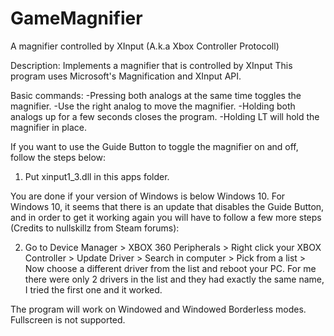 # GameMagnifier
A magnifier controlled by XInput (A.k.a Xbox Controller Protocoll)

Description: Implements a magnifier that is controlled by XInput
This program uses Microsoft's Magnification and XInput API.

Basic commands: 
-Pressing both analogs at the same time toggles the magnifier.
-Use the right analog to move the magnifier.
-Holding both analogs up for a few seconds closes the program.
-Holding LT will hold the magnifier in place.

If you want to use the Guide Button to toggle the magnifier on and off, 
follow the steps below:
1. Put xinput1_3.dll in this apps folder.

You are done if your version of Windows is below Windows 10.
For Windows 10, it seems that there is an update that disables the Guide Button, 
and in order to get it working again you will have to follow a few more steps 
(Credits to nullskillz from Steam forums):

2. Go to Device Manager > XBOX 360 Peripherals > Right click your XBOX Controller > 
Update Driver > Search in computer > Pick from a list > 
Now choose a different driver from the list and reboot your PC. 
For me there were only 2 drivers in the list and they had exactly the same name,  
I tried the first one and it worked.  

The program will work on Windowed and Windowed Borderless modes. Fullscreen is not supported.
